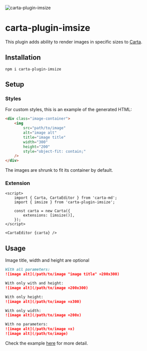 ![carta-plugin-imsize](https://img.shields.io/npm/v/carta-plugin-imsize)

# carta-plugin-imsize

This plugin adds ability to render images in specific sizes to [Carta](https://github.com/BearToCode/carta).

## Installation

```shell
npm i carta-plugin-imsize
```

## Setup

### Styles

For custom styles, this is an example of the generated HTML:

```HTML
<div class="image-container">
	<img
		src="path/to/image"
		alt="image alt"
		title="image title"
		width="300"
		height="200"
		style="object-fit: contain;"
	/>
</div>
```

The images are shrunk to fit its container by default.

### Extension

```svelte
<script>
	import { Carta, CartaEditor } from 'carta-md';
	import { imsize } from 'carta-plugin-imsize';

	const carta = new Carta({
		extensions: [imsize()],
	});
</script>

<CartaEditor {carta} />
```

## Usage

Image title, width and height are optional

```markdown
With all parameters:
![image alt](/path/to/image "image title" =200x300)

With only with and height:
![image alt](/path/to/image =200x300)

With only height:
![image alt](/path/to/image =x300)

With only width:
![image alt](/path/to/image =200x)

With no parameters:
![image alt](/path/to/image =x)
![image alt](/path/to/image)
```

Check the example [here](./src/routes/+page.svelte) for more detail.

